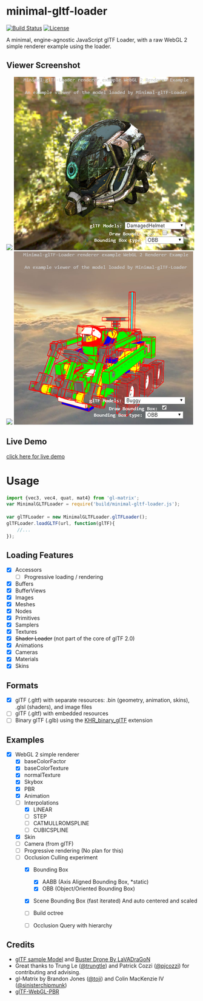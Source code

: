 # minimal-gltf-loader
[![Build Status](https://travis-ci.org/shrekshao/minimal-gltf-loader.svg?branch=master)](https://travis-ci.org/shrekshao/minimal-gltf-loader)
[![License](http://img.shields.io/:license-mit-blue.svg)](https://github.com/shrekshao/minimal-gltf-loader/blob/master/LICENSE.md)

A minimal, engine-agnostic JavaScript glTF Loader, with a raw WebGL 2 simple renderer example using the loader.

## Viewer Screenshot
![](img/drone.gif)
![](img/helmet-pbr.png)
![](img/skin.gif)
![](img/viewer-screenshot-buggy-bbox.png)

## Live Demo

[click here for live demo](https://shrekshao.github.io/minimal-gltf-loader/examples/webgl2-renderer.html)

# Usage

```javascript
import {vec3, vec4, quat, mat4} from 'gl-matrix';
var MinimalGLTFLoader = require('build/minimal-gltf-loader.js');

var glTFLoader = new MinimalGLTFLoader.glTFLoader();
glTFLoader.loadGLTF(url, function(glTF){
    //...
});
```


## Loading Features

* [x] Accessors
    - [ ] Progressive loading / rendering
* [x] Buffers
* [x] BufferViews
* [x] Images
* [x] Meshes
* [x] Nodes
* [x] Primitives
* [x] Samplers
* [x] Textures
* [x] ~~Shader Loader~~ (not part of the core of glTF 2.0)
* [x] Animations
* [x] Cameras
* [x] Materials
* [x] Skins

## Formats

* [x] glTF (.gltf) with separate resources: .bin (geometry, animation, skins), .glsl (shaders), and image files
* [ ] glTF (.gltf) with embedded resources
* [ ] Binary glTF (.glb) using the [KHR_binary_glTF](https://github.com/KhronosGroup/glTF/blob/master/extensions/Khronos/KHR_binary_glTF/README.md) extension

## Examples

* [x] WebGL 2 simple renderer
    * [x] baseColorFactor
    * [x] baseColorTexture
    * [x] normalTexture
    * [x] Skybox
    * [x] PBR
    * [x] Animation
    * [ ] Interpolations
        - [x] LINEAR
        - [ ] STEP
        - [ ] CATMULLROMSPLINE
        - [ ] CUBICSPLINE
    * [x] Skin
    * [ ] Camera (from glTF)
    * [ ] Progressive rendering (No plan for this)
    * [ ] Occlusion Culling experiment 
        * [x] Bounding Box
            * [x] AABB (Axis Aligned Bounding Box, *static)
            * [x] OBB (Object/Oriented Bounding Box)
        * [x] Scene Bounding Box (fast iterated) And auto centered and scaled
        * [ ] Build octree
        * [ ] Occlusion Query with hierarchy


## Credits

* [glTF sample Model](https://github.com/KhronosGroup/glTF-Sample-Models) and [Buster Drone By LaVADraGoN](https://sketchfab.com/models/294e79652f494130ad2ab00a13fdbafd)
* Great thanks to Trung Le ([@trungtle](https://github.com/trungtle)) and Patrick Cozzi ([@pjcozzi](https://github.com/pjcozzi)) for contributing and advising. 
* gl-Matrix by Brandon Jones ([@toji](https://github.com/toji)) and Colin MacKenzie IV ([@sinisterchipmunk](https://github.com/sinisterchipmunk))
* [glTF-WebGL-PBR](https://github.com/KhronosGroup/glTF-WebGL-PBR)